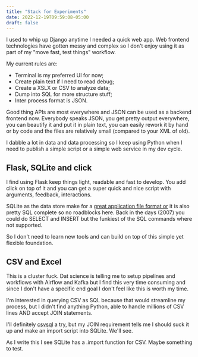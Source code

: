 ```yaml
---
title: "Stack for Experiments"
date: 2022-12-19T09:59:08-05:00
draft: false
---
```


I used to whip up Django anytime I needed a quick web app. Web frontend technologies have gotten messy and complex so I don't enjoy using it as part of my "move fast, test things" workflow. 

My current rules are:

* Terminal is my preferred UI for now;
* Create plain text if I need to read debug;
* Create a XSLX or CSV to analyze data;
* Dump into SQL for more structure stuff;
* Inter process format is JSON.

Good thing APIs are most everywhere and JSON can be used as a backend frontend now. Everybody speaks JSON, you get pretty output everywhere, you can beautify it and put it in plain text, you can easily rework it by hand or by code and the files are relatively small (compared to your XML of old).

I dabble a lot in data and data processing so I keep using Python when I need to publish a simple script or a simple web service in my dev cycle.

## Flask, SQLite and click

I find using Flask keep things light, readable and fast to develop. You add click on top of it and you can get a super quick and nice script with arguments, feedback, interactions. 

SQLite as the data store make for a [great application file format or](https://www.sqlite.org/appfileformat.html) it is also pretty SQL complete so no roadblocks here. Back in the days (2007) you could do SELECT and INSERT but the funkiest of the SQL commands where not supported.

So I don't need to learn new tools and can build on top of this simple yet flexible foundation.

## CSV and Excel 

This is a cluster fuck. Dat science is telling me to setup pipelines and workflows with Airflow and Kafka but I find this very time consuming and since I don't have a specific end goal I don't feel like this is worth my time.

I'm interested in querying CSV as SQL because that would streamline my process, but I didn't find anything Python, able to handle millions of CSV lines AND accept JOIN statements.

I'll definitely [csvsql](https://towardsdatascience.com/analyze-csvs-with-sql-in-command-line-233202dc1241) a try, but my JOIN requirement tells me I should suck it up and make an import script into SQLite. We'll see.

As I write this I see SQLite has a .import function for CSV. Maybe something to test. 

